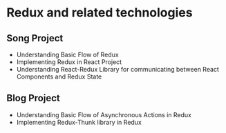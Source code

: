 # Redux and related technologies

## Song Project

-   Understanding Basic Flow of Redux
-   Implementing Redux in React Project
-   Understanding React-Redux Library for communicating between React Components and Redux State

## Blog Project

-   Understanding Basic Flow of Asynchronous Actions in Redux
-   Implementing Redux-Thunk library in Redux

